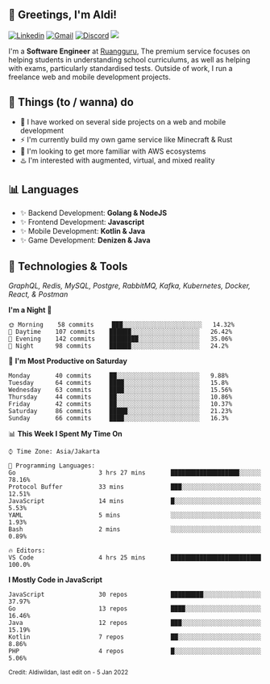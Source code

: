 <!-- Greetings -->
## 👋 Greetings, I'm Aldi!

<!-- Social Media -->
[![Linkedin](https://img.shields.io/badge/-aldiwildan-blue?style=flat&logo=Linkedin&logoColor=white)](https://www.linkedin.com/in/aldiwildan/)
[![Gmail](https://img.shields.io/badge/-aldiwild77@gmail.com-c14438?style=flat&logo=Gmail&logoColor=white)](mailto:aldiwild77@gmail.com)
[![Discord](https://img.shields.io/badge/-Chroma-5663F7?style=flat&logo=Discord&logoColor=white)](https://discord.gg/BUxraQ8)
![](https://komarev.com/ghpvc/?username=aldiwildan77&label=Visitor&color=2bbc8a)

<!-- Introduction -->
I'm a **Software Engineer** at [Ruangguru](https://ruangguru.com), The premium service focuses on helping students in understanding school curriculums, as well as helping with exams, particularly standardised tests. Outside of work, I run a freelance web and mobile development projects.

## 📃 Things (to / wanna) do
- 🐝 I have worked on several side projects on a web and mobile development
- ⚡ I'm currently build my own game service like Minecraft & Rust
- 🌱 I'm looking to get more familiar with AWS ecosystems
- ♨️ I'm interested with augmented, virtual, and mixed reality

## 📊 Languages
- ✨ Backend Development: **Golang & NodeJS**
- ✨ Frontend Development: **Javascript**
- ✨ Mobile Development: **Kotlin & Java**
- ✨ Game Development: **Denizen & Java**

## 🔧 Technologies & Tools
*GraphQL, Redis, MySQL, Postgre, RabbitMQ, Kafka, Kubernetes, Docker, React, & Postman*

<!--START_SECTION:waka-->
**I'm a Night 🦉** 

```text
🌞 Morning    58 commits     ███░░░░░░░░░░░░░░░░░░░░░░   14.32% 
🌆 Daytime    107 commits    ██████░░░░░░░░░░░░░░░░░░░   26.42% 
🌃 Evening    142 commits    ████████░░░░░░░░░░░░░░░░░   35.06% 
🌙 Night      98 commits     ██████░░░░░░░░░░░░░░░░░░░   24.2%

```
📅 **I'm Most Productive on Saturday** 

```text
Monday       40 commits     ██░░░░░░░░░░░░░░░░░░░░░░░   9.88% 
Tuesday      64 commits     ████░░░░░░░░░░░░░░░░░░░░░   15.8% 
Wednesday    63 commits     ████░░░░░░░░░░░░░░░░░░░░░   15.56% 
Thursday     44 commits     ██░░░░░░░░░░░░░░░░░░░░░░░   10.86% 
Friday       42 commits     ██░░░░░░░░░░░░░░░░░░░░░░░   10.37% 
Saturday     86 commits     █████░░░░░░░░░░░░░░░░░░░░   21.23% 
Sunday       66 commits     ████░░░░░░░░░░░░░░░░░░░░░   16.3%

```


📊 **This Week I Spent My Time On** 

```text
⌚︎ Time Zone: Asia/Jakarta

💬 Programming Languages: 
Go                       3 hrs 27 mins       ███████████████████░░░░░░   78.16% 
Protocol Buffer          33 mins             ███░░░░░░░░░░░░░░░░░░░░░░   12.51% 
JavaScript               14 mins             █░░░░░░░░░░░░░░░░░░░░░░░░   5.53% 
YAML                     5 mins              ░░░░░░░░░░░░░░░░░░░░░░░░░   1.93% 
Bash                     2 mins              ░░░░░░░░░░░░░░░░░░░░░░░░░   0.89%

🔥 Editors: 
VS Code                  4 hrs 25 mins       █████████████████████████   100.0%

```

**I Mostly Code in JavaScript** 

```text
JavaScript               30 repos            █████████░░░░░░░░░░░░░░░░   37.97% 
Go                       13 repos            ████░░░░░░░░░░░░░░░░░░░░░   16.46% 
Java                     12 repos            ███░░░░░░░░░░░░░░░░░░░░░░   15.19% 
Kotlin                   7 repos             ██░░░░░░░░░░░░░░░░░░░░░░░   8.86% 
PHP                      4 repos             █░░░░░░░░░░░░░░░░░░░░░░░░   5.06%

```



<!--END_SECTION:waka-->

<sub>Credit: Aldiwildan, last edit on - 5 Jan 2022</sub>
